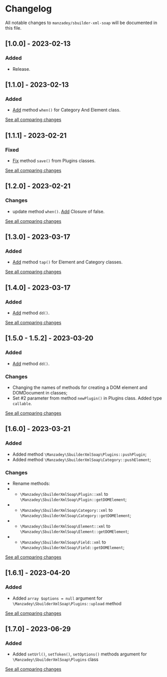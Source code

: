 # Changelog

All notable changes to `manzadey/sbuilder-xml-soap` will be documented in this file.

## [1.0.0] - 2023-02-13

### Added
 - Release.


## [1.1.0] - 2023-02-13

### Added
- [Add](https://github.com/Manzadey/sbuilder-xml-soap/commit/a339b4d1b6ec4c0b7beb33ab905d49a64783677f) method `when()` for Category And Element class.

[See all comparing changes](https://github.com/Manzadey/sbuilder-xml-soap/compare/v1.0.0...v1.1.0)

## [1.1.1] - 2023-02-21

### Fixed
- [Fix](https://github.com/Manzadey/sbuilder-xml-soap/commit/cd963662793fb628983059c39f216de056ce5cd7) method `save()` from Plugins classes.

[See all comparing changes](https://github.com/Manzadey/sbuilder-xml-soap/compare/v1.1.0...v1.1.0)

## [1.2.0] - 2023-02-21

### Changes
- update method `when()`. [Add](https://github.com/Manzadey/sbuilder-xml-soap/commit/b005287a7f7de05af2802268980c933edc7df85e) Closure of false.

[See all comparing changes](https://github.com/Manzadey/sbuilder-xml-soap/compare/v1.1.0...v1.2.0)

## [1.3.0] - 2023-03-17

### Added
- [Add](https://github.com/Manzadey/sbuilder-xml-soap/commit/ef40542e58bd4e5ca8838d8a0239068bf0e0228a) method `tap()` for Element and Category classes.

[See all comparing changes](https://github.com/Manzadey/sbuilder-xml-soap/compare/v1.2.0...v1.3.0)

## [1.4.0] - 2023-03-17

### Added
- [Add](https://github.com/Manzadey/sbuilder-xml-soap/commit/d5fae84eec4449003e6312fc82d7794be133c966) method `dd()`.

[See all comparing changes](https://github.com/Manzadey/sbuilder-xml-soap/compare/v1.3.0...v1.4.0)

## [1.5.0 - 1.5.2] - 2023-03-20

### Added
- [Add](https://github.com/Manzadey/sbuilder-xml-soap/commit/d5fae84eec4449003e6312fc82d7794be133c966) method `dd()`.

### Changes
- Changing the names of methods for creating a DOM element and DOMDocument in classes;
- Set #2 parameter from method `newPlugin()` in Plugins class. Added type `callable`.

[See all comparing changes](https://github.com/Manzadey/sbuilder-xml-soap/compare/v1.4.0...v1.5.2)

## [1.6.0] - 2023-03-21

### Added
- Added method `\Manzadey\SbuilderXmlSoap\Plugins::pushPlugin`;
- Added method `\Manzadey\SbuilderXmlSoap\Category::pushElement`;


### Changes
 - Rename methods: 
- - `\Manzadey\SbuilderXmlSoap\Plugin::xml` to `\Manzadey\SbuilderXmlSoap\Plugin::getDOMElement`;
- - `\Manzadey\SbuilderXmlSoap\Category::xml` to `\Manzadey\SbuilderXmlSoap\Category::getDOMElement`;
- - `\Manzadey\SbuilderXmlSoap\Element::xml` to `\Manzadey\SbuilderXmlSoap\Element::getDOMElement`;
- - `\Manzadey\SbuilderXmlSoap\Field::xml` to `\Manzadey\SbuilderXmlSoap\Field::getDOMElement`;

[See all comparing changes](https://github.com/Manzadey/sbuilder-xml-soap/compare/v1.5.2...v1.6.0)

## [1.6.1] - 2023-04-20

### Added
- Added `array $options = null` argument for `\Manzadey\SbuilderXmlSoap\Plugins::upload` method

[See all comparing changes](https://github.com/Manzadey/sbuilder-xml-soap/compare/v1.6.0...v1.6.1)

## [1.7.0] - 2023-06-29

### Added
- Added `setUrl()`, `setToken()`, `setOptions()` methods argument for `\Manzadey\SbuilderXmlSoap\Plugins` class

[See all comparing changes](https://github.com/Manzadey/sbuilder-xml-soap/compare/v1.6.1...v1.7.0)
